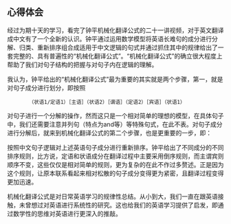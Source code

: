 ## 心得体会

经过为期十天的学习，看完了钟平机械化翻译公式的二十一讲视频，对于英文翻译成中文有了一个全新的认识。钟平通过运用数学模型将英语长难句的成分进行分解、归类、重新排序组合成适用于中文逻辑的句式并通过抓住其中的规律给出了一套完整的、具有普遍性的“机械化翻译公式”。“机械化翻译公式”的确立很大程度上帮助了我们对句子结构的把握与对句子内在逻辑的理解。

我认为，钟平给出的“机械化翻译公式”最为重要的其实就是两个步骤，第一，就是对句子成分进行划分，即按照

           （状语1/定语1）［主语］（状语2）［谓语］（定语2）［宾语］（状语1）

对句子进行一个分解的操作，然而这只是一个相对简单的理想的模型，在具体句子中，我们还需要注意并列句（特点为and等）等特殊句式，在此不表。对句子成分进行分解后，就来到机械化翻译公式的第二个步骤，也是更重要的一步，即：

按照中文句子逻辑对上述英语句子成分进行重新排序。钟平给出了不同成分的不同排序规则，比方说，定语和状语成分在翻译过程中主要采用倒序规则，而主谓宾则顺序不变，这些仅仅是相对简单的规则，更为复杂的在此不作过多赘述。正是因为这个规则，让原本联系看起来相对松散的句子成分变得更为紧密，且翻译过程变得更加迅速。

机械化翻译公式是对日常英语学习的规律性总结。从小到大，我们一直在跟英语接触，未曾想过对英语进行系统性的研究。这也给我们的英语学习提供了启发，即通过数学性的思维对英语进行更深入的推敲。